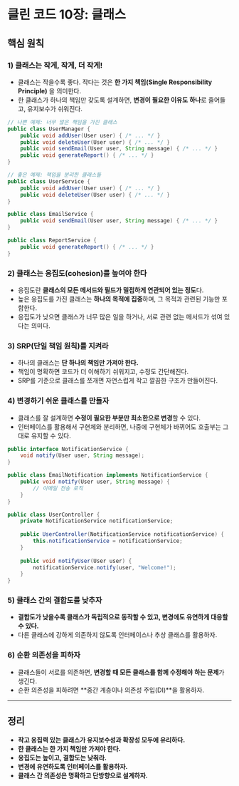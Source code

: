 # 클린 코드 10장: 클래스

## 핵심 원칙

### 1) 클래스는 작게, 작게, 더 작게!
- 클래스는 작을수록 좋다. 작다는 것은 **한 가지 책임(Single Responsibility Principle)** 을 의미한다.
- 한 클래스가 하나의 책임만 갖도록 설계하면, **변경이 필요한 이유도 하나**로 줄어들고, 유지보수가 쉬워진다.

```java
// 나쁜 예제: 너무 많은 책임을 가진 클래스
public class UserManager {
    public void addUser(User user) { /* ... */ }
    public void deleteUser(User user) { /* ... */ }
    public void sendEmail(User user, String message) { /* ... */ }
    public void generateReport() { /* ... */ }
}

// 좋은 예제: 책임을 분리한 클래스들
public class UserService {
    public void addUser(User user) { /* ... */ }
    public void deleteUser(User user) { /* ... */ }
}

public class EmailService {
    public void sendEmail(User user, String message) { /* ... */ }
}

public class ReportService {
    public void generateReport() { /* ... */ }
}
```

### 2) 클래스는 응집도(cohesion)를 높여야 한다
- 응집도란 **클래스의 모든 메서드와 필드가 밀접하게 연관되어 있는 정도**다.
- 높은 응집도를 가진 클래스는 **하나의 목적에 집중**하며, 그 목적과 관련된 기능만 포함한다.
- 응집도가 낮으면 클래스가 너무 많은 일을 하거나, 서로 관련 없는 메서드가 섞여 있다는 의미다.

### 3) SRP(단일 책임 원칙)를 지켜라
- 하나의 클래스는 **단 하나의 책임만 가져야 한다.**
- 책임이 명확하면 코드가 더 이해하기 쉬워지고, 수정도 간단해진다.
- SRP를 기준으로 클래스를 쪼개면 자연스럽게 작고 깔끔한 구조가 만들어진다.

### 4) 변경하기 쉬운 클래스를 만들자
- 클래스를 잘 설계하면 **수정이 필요한 부분만 최소한으로 변경**할 수 있다.
- 인터페이스를 활용해서 구현체와 분리하면, 나중에 구현체가 바뀌어도 호출부는 그대로 유지할 수 있다.

```java
public interface NotificationService {
    void notify(User user, String message);
}

public class EmailNotification implements NotificationService {
    public void notify(User user, String message) {
        // 이메일 전송 로직
    }
}

public class UserController {
    private NotificationService notificationService;
    
    public UserController(NotificationService notificationService) {
        this.notificationService = notificationService;
    }
    
    public void notifyUser(User user) {
        notificationService.notify(user, "Welcome!");
    }
}
```

### 5) 클래스 간의 결합도를 낮추자
- **결합도가 낮을수록 클래스가 독립적으로 동작할 수 있고, 변경에도 유연하게 대응할 수 있다.**
- 다른 클래스에 강하게 의존하지 않도록 인터페이스나 추상 클래스를 활용하자.

### 6) 순환 의존성을 피하자
- 클래스들이 서로를 의존하면, **변경할 때 모든 클래스를 함께 수정해야 하는 문제**가 생긴다.
- 순환 의존성을 피하려면 **중간 계층이나 의존성 주입(DI)**을 활용하자.

---

## 정리
- **작고 응집력 있는 클래스가 유지보수성과 확장성 모두에 유리하다.**
- **한 클래스는 한 가지 책임만 가져야 한다.**
- **응집도는 높이고, 결합도는 낮춰라.**
- **변경에 유연하도록 인터페이스를 활용하자.**
- **클래스 간 의존성은 명확하고 단방향으로 설계하자.**


